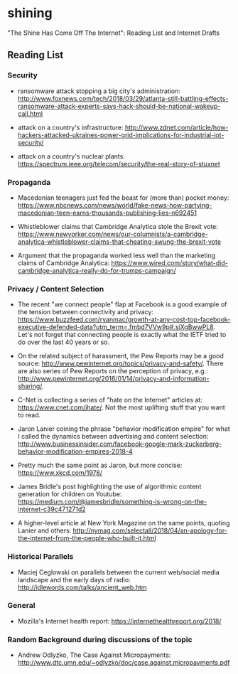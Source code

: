 # shining
"The Shine Has Come Off The Internet": Reading List and Internet Drafts

## Reading List


### Security

* ransomware attack stopping a big city's administration: http://www.foxnews.com/tech/2018/03/29/atlanta-still-battling-effects-ransomware-attack-experts-says-hack-should-be-national-wakeup-call.html

* attack on a country's infrastructure: http://www.zdnet.com/article/how-hackers-attacked-ukraines-power-grid-implications-for-industrial-iot-security/

* attack on a  country's nuclear plants: https://spectrum.ieee.org/telecom/security/the-real-story-of-stuxnet

### Propaganda

* Macedonian teenagers just fed the beast for (more than) pocket money: https://www.nbcnews.com/news/world/fake-news-how-partying-macedonian-teen-earns-thousands-publishing-lies-n692451

* Whistleblower claims that Cambridge Analytica stole the Brexit vote: https://www.newyorker.com/news/our-columnists/a-cambridge-analytica-whistleblower-claims-that-cheating-swung-the-brexit-vote

* Argument that the propaganda worked less well than the marketing claims of Cambridge Analytica: https://www.wired.com/story/what-did-cambridge-analytica-really-do-for-trumps-campaign/


### Privacy / Content Selection

* The recent "we connect people" flap at Facebook is a good example of the tension between connectivity and privacy: https://www.buzzfeed.com/ryanmac/growth-at-any-cost-top-facebook-executive-defended-data?utm_term=.fmbd7VVw9p#.siXgBwwPL8. Let's not forget that connecting people is exactly what the IETF tried to do over the last 40 years or so.

* On the related subject of harassment, the Pew Reports may be a good source: http://www.pewinternet.org/topics/privacy-and-safety/. There are also series of Pew Reports on the perception of privacy, e.g.: http://www.pewinternet.org/2016/01/14/privacy-and-information-sharing/.

* C-Net is collecting a series of "hate on the Internet" articles at: https://www.cnet.com/ihate/. Not the most uplifting stuff that you want to read.

* Jaron Lanier coining the phrase "behavior modification empire" for what I called the dynamics between advertising and content selection: http://www.businessinsider.com/facebook-google-mark-zuckerberg-behavior-modification-empires-2018-4

* Pretty much the same point as Jaron, but more concise: https://www.xkcd.com/1978/

* James Bridle's post highlighting the use of algorithmic content generation for children on Youtube: https://medium.com/@jamesbridle/something-is-wrong-on-the-internet-c39c471271d2

* A higher-level article at New York Magazine on the same points, quoting Lanier and others: http://nymag.com/selectall/2018/04/an-apology-for-the-internet-from-the-people-who-built-it.html 

### Historical Parallels

* Maciej Ceglowski on parallels between the current web/social media landscape and the early days of radio: http://idlewords.com/talks/ancient_web.htm

### General

* Mozilla's Internet health report: https://internethealthreport.org/2018/

### Random Background during discussions of the topic

* Andrew Odlyzko, The Case Against Micropayments: http://www.dtc.umn.edu/~odlyzko/doc/case.against.micropayments.pdf
